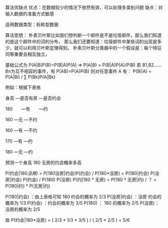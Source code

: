 算法优缺点
优点：在数据较少的情况下依然有效，可以处理多类别问题
缺点：对输入数据的准备方式敏感

适用数据类型：标称型数据

算法思想：
朴素贝叶斯比如我们想判断一个邮件是不是垃圾邮件，那么我们知道的是这个邮件中的词的分布，
那么我们还要知道：垃圾邮件中某些词的出现是多少，就可以利用贝叶斯定理得到。
朴素贝叶斯分类器中的一个假设是：每个特征同等重要且相互独立，

基础公式为 P(A|B)P(B)=P(B|A)P(A)  =>  P(A|B) = P(B|A)P(A)/P(B)
若 B1,B2……Bn为互不相容的事件，有 P(AB)=P(A)P(B)
则对任意事件 A 有： P(Bi|A) = P(A|Bi) / ∑ P(Bk)P(A|Bk)

例如：根据下表格

身高    —是否有房      —是否约会

180        —有		        —约

160        —无           —不约

160        —有           —不约

170        —有           —约

180        —无           —约


预测一个身高 180 无房的约会概率多高

P(约会|180*没房) = P(180*没房|约会)P(约会) / P(180*没房) = P(180|约会) P(没房|约会) P(约会) / P(180) P(没房) 
P(约|180 * 无房) = P(180 * 无房|约) / ？ = P(180|约) * P(无房|约) 

P(180|约会) ：由上表格可知 180 约会的概率为 2/3
P(没房|约会) ：没房 约会的概率为 1/3
P(约会) ：约会的概率为 3/5
P(180) ： 180 的概率为 2/5
P(没房)： 没房的概率为 2/5

故 P(约会|180*没房) = ( 2/3 * 1/3 * 3/5 ) / ( 2/5 * 2/5 ) = 5/6
